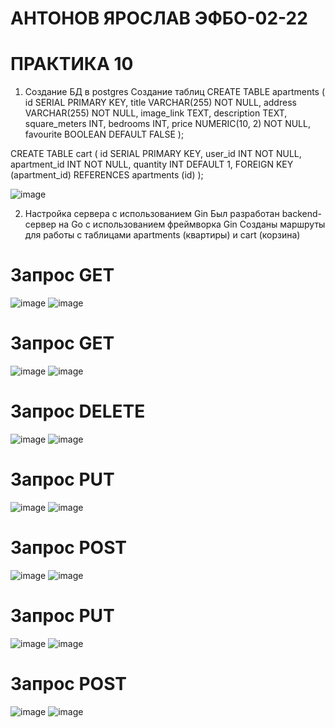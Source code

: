 # АНТОНОВ ЯРОСЛАВ ЭФБО-02-22
# ПРАКТИКА 10

1. Создание БД в postgres
  Создание таблиц
 CREATE TABLE apartments (
    id SERIAL PRIMARY KEY,
    title VARCHAR(255) NOT NULL,
    address VARCHAR(255) NOT NULL,
    image_link TEXT,
    description TEXT,
    square_meters INT,
    bedrooms INT,
    price NUMERIC(10, 2) NOT NULL,
    favourite BOOLEAN DEFAULT FALSE
);

CREATE TABLE cart (
    id SERIAL PRIMARY KEY,
    user_id INT NOT NULL,
    apartment_id INT NOT NULL,
    quantity INT DEFAULT 1,
    FOREIGN KEY (apartment_id) REFERENCES apartments (id)
);

![image](https://github.com/user-attachments/assets/d0690bc3-07d6-41b6-b9f9-49fc2c485b63)

2. Настройка сервера с использованием Gin
  Был разработан backend-сервер на Go с использованием фреймворка Gin
  Созданы маршруты для работы с таблицами apartments (квартиры) и cart (корзина)


# Запрос GET 
![image](https://github.com/user-attachments/assets/06806f16-bbcd-4d52-8253-48ab01f7fb3b)
![image](https://github.com/user-attachments/assets/6384b838-f32e-4a09-93a9-1476c9c55685)



# Запрос GET 
![image](https://github.com/user-attachments/assets/ad3239d7-abe7-4b64-ac58-742df02da7bc)
![image](https://github.com/user-attachments/assets/81c45c08-069c-47ec-9ef6-fa49c8dcdaf7)


# Запрос DELETE
![image](https://github.com/user-attachments/assets/3bc82b4b-da13-48f1-b75b-c6f50858c1c5)
![image](https://github.com/user-attachments/assets/4716a231-2de5-49da-89ca-3b3ea8188fff)


# Запрос PUT 
![image](https://github.com/user-attachments/assets/faeccf86-8446-4b10-a908-754652f3e745)
![image](https://github.com/user-attachments/assets/6bfa40a1-efb6-45d0-b433-537f06335dac)


# Запрос POST 
![image](https://github.com/user-attachments/assets/d92cf01b-018b-43ea-9798-7a9f3d9f84e5)
![image](https://github.com/user-attachments/assets/094120d1-6bf6-4d77-ba87-6f45ba5486a4)


# Запрос PUT
![image](https://github.com/user-attachments/assets/2770da66-0086-4481-ad94-524d535b79b3)
![image](https://github.com/user-attachments/assets/72feef53-930e-4840-99da-33d793093d14)


# Запрос POST
![image](https://github.com/user-attachments/assets/6dc3ac5c-8d34-4d75-a8ab-7aa789501133)
![image](https://github.com/user-attachments/assets/98fbee1d-25cf-47a1-a9a0-57f386161289)





